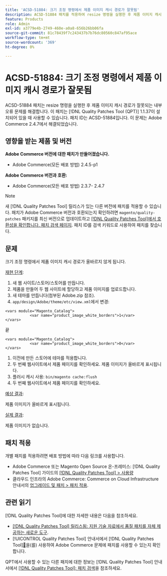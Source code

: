 ```yaml
---
title: 'ACSD-51884: 크기 조정 명령에서 제품 이미지 캐시 경로가 잘못됨'
description: ACSD-51884 패치를 적용하여 resize 명령을 실행한 후 제품 이미지 캐시 경로가 잘못되는 Adobe Commerce 문제를 해결합니다.
feature: Products
role: Admin
exl-id: a3779e4b-2749-460e-a0a8-656b26bb06fa
source-git-commit: 81c78439f7c243437b7b76dc80560c847af95ace
workflow-type: tm+mt
source-wordcount: '369'
ht-degree: 0%

---
```


# ACSD-51884: 크기 조정 명령에서 제품 이미지 캐시 경로가 잘못됨

ACSD-51884 패치는 resize 명령을 실행한 후 제품 이미지 캐시 경로가 잘못되는 내부 오류 문제를 해결합니다. 이 패치는 [!DNL Quality Patches Tool (QPT)] 1.1.37이 설치되어 있을 때 사용할 수 있습니다. 패치 ID는 ACSD-51884입니다. 이 문제는 Adobe Commerce 2.4.7에서 해결되었습니다.

## 영향을 받는 제품 및 버전

**Adobe Commerce 버전에 대한 패치가 만들어졌습니다.**

* Adobe Commerce(모든 배포 방법) 2.4.5-p1

**Adobe Commerce 버전과 호환:**

* Adobe Commerce(모든 배포 방법) 2.3.7- 2.4.7

>[!NOTE]
>
>새 [!DNL Quality Patches Tool] 릴리스가 있는 다른 버전에 패치를 적용할 수 있습니다. 패치가 Adobe Commerce 버전과 호환되는지 확인하려면 `magento/quality-patches` 패키지를 최신 버전으로 업데이트하고 [[!DNL Quality Patches Tool]에서 호환성을 확인합니다. 패치 검색 페이지](https://experienceleague.adobe.com/tools/commerce-quality-patches/index.html?lang=ko). 패치 ID를 검색 키워드로 사용하여 패치를 찾습니다.

## 문제

크기 조정 명령에서 제품 이미지 캐시 경로가 올바르지 않게 됩니다.

<u>재현 단계</u>:

1. 새 웹 사이트/스토어/스토어를 만듭니다.
1. 제품을 만들어 두 웹 사이트에 할당하고 제품 이미지를 업로드합니다.
1. 새 테마를 만듭니다(첨부된 Adobe.zip 참조).
1. `app/design/Adobe/theme/etc/view.xml`에서 변경:

```
<vars module="Magento_Catalog">
           <var name="product_image_white_borders">1</var>
</vars>
```

끝

```
<vars module="Magento_Catalog">
           <var name="product_image_white_borders">0</var>
</vars>
```

1. 이전에 만든 스토어에 테마를 적용합니다.
1. 두 번째 웹사이트에서 제품 페이지를 확인하세요. 제품 이미지가 올바르게 표시됩니다.
1. 플러시 캐시 사용:
   `bin/magento cache:flush`
1. 두 번째 웹사이트에서 제품 페이지를 확인하세요.

<u>예상 결과</u>:

제품 이미지가 올바르게 표시됩니다.

<u>실제 결과</u>:

제품 이미지가 없습니다.

## 패치 적용

개별 패치를 적용하려면 배포 방법에 따라 다음 링크를 사용합니다.

* Adobe Commerce 또는 Magento Open Source 온-프레미스: [!DNL Quality Patches Tool] 가이드의 [[!DNL Quality Patches Tool] > 사용량](/help/tools/quality-patches-tool/usage.md)
* 클라우드 인프라의 Adobe Commerce: Commerce on Cloud Infrastructure 안내서의 [업그레이드 및 패치 > 패치 적용](https://experienceleague.adobe.com/docs/commerce-cloud-service/user-guide/develop/upgrade/apply-patches.html?lang=ko).

## 관련 읽기

[!DNL Quality Patches Tool]에 대한 자세한 내용은 다음을 참조하세요.

* [[!DNL Quality Patches Tool] 릴리스됨: 지원 기술 자료에서 품질 패치를 자체 제공하는 새로운 도구](https://experienceleague.adobe.com/ko/docs/commerce-knowledge-base/kb/announcements/commerce-announcements/magento-quality-patches-released-new-tool-to-self-serve-quality-patches).
* [!UICONTROL Quality Patches Tool] 안내서에서  [!DNL Quality Patches Tool][&#128279;](/help/tools/quality-patches-tool/patches-available-in-qpt/check-patch-for-magento-issue-with-magento-quality-patches.md)을(를) 사용하여 Adobe Commerce 문제에 패치를 사용할 수 있는지 확인합니다.


QPT에서 사용할 수 있는 다른 패치에 대한 정보는 [!DNL Quality Patches Tool] 안내서에서 [[!DNL Quality Patches Tool]: 패치 검색](https://experienceleague.adobe.com/tools/commerce-quality-patches/index.html?lang=ko)을 참조하세요.
